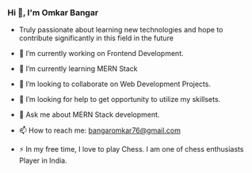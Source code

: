 ### Hi 👋, I'm Omkar Bangar

- Truly passionate about learning new technologies and hope to contribute significantly in this field in the future


- 🔭 I’m currently working on Frontend Development.
- 🌱 I’m currently learning MERN Stack
- 👯 I’m looking to collaborate on Web Development Projects.
- 🤔 I’m looking for help to get opportunity to utilize my skillsets.
- 💬 Ask me about MERN Stack development.
- 📫 How to reach me: bangaromkar76@gmail.com
- ⚡ In my free time, I love to play Chess. I am one of chess enthusiasts Player in India.


